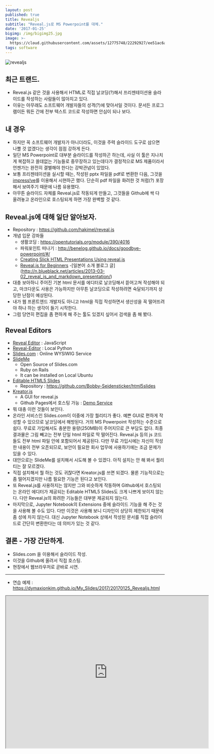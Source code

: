```yaml
---
layout: post
published: true
title: Revealjs
subtitle: "Reveal.js로 MS Powerpoint를 대체."
date: '2017-01-25'
bigimg: /img/bigimg25.jpg
image: >-
  https://cloud.githubusercontent.com/assets/12775748/22292927/ee51ac6a-e350-11e6-8f2b-d47cb90c3ac0.jpg
tags: software
---
```


![revealjs](https://cloud.githubusercontent.com/assets/12775748/22292927/ee51ac6a-e350-11e6-8f2b-d47cb90c3ac0.jpg)


## 최근 트랜드.
* Reveal.js 같은 것을 사용해서 HTML로 직접 날코딩(?)해서 프리젠테이션용 슬라이드를 작성하는 사람들이 많아지고 있다.
* 이유는 아무래도 소프트웨어 개발자들의 성격(?)에 맞아서일 것이다.  문서든 프로그램이든 뭐든 간에 전부 텍스트 코드로 작성하면 안심이 되나 보다.

## 내 경우
* 하지만 꼭 소프트웨어 개발자가 아니더라도, 이것을 주력 슬라이드 도구로 삼으면 나쁠 것 없겠다는 생각이 점점 강하게 든다.
* 일단 MS Powerpoint로 대부분 슬라이드를 작성하곤 하는데, 사실 이 툴은 지나치게 복잡하고 쓸데없는 기능들로 중무장하고 있는데다가 결정적으로 MS 제품이라서 언젠가는 완전히 결별해야 한다는 강박관념이 있었다.
* 보통 프리젠테이션을 실시할 때는, 작성된 pptx 파일을 pdf로 변환한 다음, 그것을 [impress!ve](http://impressive.sourceforge.net/)를 이용해서 시현하곤 했다. 단순히 pdf 파일을 화려한 것 처럼(?) 포장해서 보여주기 때문에 나름 유용했다.
* 아무튼 슬라이드 자체를 Reveal.js로 작동되게 만들고, 그것들을 Github에 싹 다 올려놓고 온라인으로 호스팅되게 하면 가장 완벽할 것 같다.


## Reveal.js에 대해 일단 알아보자.
* Repository : <https://github.com/hakimel/reveal.js>
* 개념 입문 강좌들
  - 생활코딩 : <https://opentutorials.org/module/390/4016>
  - 파워포인트 떠나기 : <http://benelog.github.io/docs/goodbye-powerpoint/#/>
  - [Creating Slick HTML Presentations Using reveal.js](https://www.sitepoint.com/creating-slick-html-presentations-using-reveal-js/)
  - [Reveal.js for Beginners](http://htmlcheats.com/reveal-js/reveal-js-tutorial-reveal-js-for-beginners/)
  -[일본어 소개 블로그 글] (http://n.blueblack.net/articles/2013-03-02_reveal_js_and_markdown_presentation/)
* 대충 보아하니 주어진 기본 html 문서를 에디터로 날코딩해서 뜯어고쳐 작성해야 되고, 마크다운도 사용은 가능하지만 아무튼 날코딩으로 작성하려면 숙달되기까지 상당한 난점이 예상된다.
* 내가 웹 프론트엔드 개발자도 아니고 html을 직접 작성하면서 생산성을 꼭 떨어뜨려야 하나 하는 생각이 들기 시작한다.
* 그럼 당연히 편집을 좀 편하게 해 주는 툴도 있겠지 싶어서 검색을 좀 해 봤다.

## Reveal Editors
* [Reveal Editor](https://github.com/ctangel/RevealEditor) : JavaScript
* [Reveal-Editor](https://github.com/sunu/reveal-editor) : Local Python
* [Slides.com](https://slides.com/) : Online WYSIWIG Service
* [SlideMe](https://github.com/ruby232/slideme)
  - Open Source of Slides.com
  - Ruby on Rails
  - It can be installed on Local Ubuntu
* [Editable HTML5 Slides](http://html5slides.pageforest.com/)
  - Repository : <https://github.com/Bobby-Seidensticker/html5slides>
* [Kreator.js](https://github.com/piatra/kreator.js)
  - A GUI for reveal.js
  - Github Pages에서 호스팅 가능 : [Demo Service](http://piatra.github.io/kreator.js/#/)
* 뭐 대충 이런 것들이 보인다.
* 온라인 서비스인 Slides.com이 이중에 가장 퀄리티가 좋다.  예쁜 GUI로 편하게 작성할 수 있으므로 날코딩에서 해방된다.  거의 MS Powerpoint 작성하는 수준으로 쉽다.  무료로 가입해서도 충분한 용량(250MB)이 주어지므로 큰 부담도 없다.  최종 결과물은 그림 빼고는 전부 단일 html 파일로 딱 떨어진다.  Reveal.js 등의 js 코드들도 전부 html 파일 안에 포함되어서 제공된다.  다만 무료 가입시에는 자신이 작성한 내용이 전부 오픈되므로, 보안이 필요한 회사 업무에 사용하기에는 조금 문제가 있을 수 있다.
* 대안으로는 SlideMe를 설치해서 시도해 볼 수 있겠다. 아직 설치는 안 해 봐서 퀄리티는 잘 모르겠다.
* 직접 설치해서 뭘 하는 것도 귀챦다면 Kreator.js를 쓰면 되겠다.  물론 기능적으로는 좀 떨어지겠지만 나름 필요한 기능은 된다고 보인다.
* 또 Reveal.js를 사용하지는 않지만 그와 비슷하게 작동하며 Github에서 호스팅되는 온라인 에디터가 제공되는 Editable HTML5 Slides도 크게 나쁘게 보이지 않는다.  다만 Reveal.js의 화려한 기능들은 대부분 제공되지 않는다.
* 마지막으로, Jupyter Notebook의 Extensions 중에 슬라이드 기능을 해 주는 것을 사용해 볼 수도 있다.  다만 이것은 사용해 보니 디자인이 상당히 제한되기 때문에 좀 성에 차지 않는다.  대신 Jupyter Notebook 상에서 작성된 문서를 직접 슬라이드로 간단히 변환한다는 데 의미가 있는 것 같다.

## 결론 - 가장 간단하게.
* Slides.com 을 이용해서 슬라이드 작성.
* 이것을 Github에 올려서 직접 호스팅.
* 현장에서 웹브라우저로 곧바로 시연.

-----
* 연습 예제 : <https://dymaxionkim.github.io/My_Slides/2017/20170125_Revealjs.html>

<iframe src="https://dymaxionkim.github.io/My_Slides/2017/20170125_Revealjs.html" width="640" height="480">

